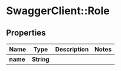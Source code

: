 # SwaggerClient::Role

## Properties
Name | Type | Description | Notes
------------ | ------------- | ------------- | -------------
**name** | **String** |  | 


